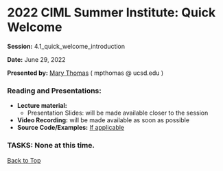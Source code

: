 # 2022 CIML Summer Institute: Quick Welcome

**Session:**  4.1_quick_welcome_introduction

**Date:** June 29, 2022

**Presented by:** [Mary Thomas](https://www.sdsc.edu/research/researcher_spotlight/thomas_mary.html ) ( mpthomas  @  ucsd.edu ) 

### Reading and Presentations:
* **Lecture material:**
   * Presentation Slides: will be made available closer to the session
* **Video Recording:** will be made available as soon as possible
* **Source Code/Examples:** [If applicable]()

### TASKS: None at this time.

[Back to Top](#top)
